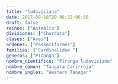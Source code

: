 ```yaml
---
title: "ludoviciana"
date: 2017-08-18T20:46:32-06:00
draft: false
reinos: ["Animalia"]
divisiones: ["Chordata"]
clases: ["Aves"]
ordenes: ["Passeriformes"]
familias: ["Cardinalidae "]
generos: ["Piranga"]
nombre_cientifico: "Piranga ludoviciana"
nombre_comun: "Tangara Carirroja"
nombre_ingles: "Western Tanager"
---
```

